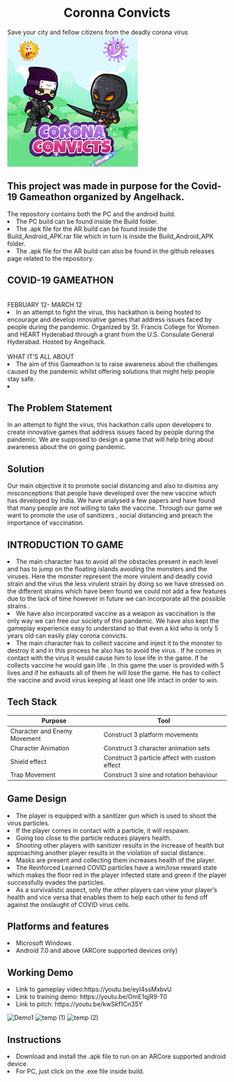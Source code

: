 <!DOCTYPE html>
<html>
<body>
<h1 align="center"> Coronna Convicts </h1> 
  Save your city and fellow citizens from the deadly corona virus</br>
  
<img src="https://github.com/Abhi6722/coronaconvicts/blob/main/icons/icon-512.png" width="300" height="300" align="centre"> 




<h2 align="left"> This project was made in purpose for the Covid-19 Gameathon organized by Angelhack. </h2>  
The repository contains both the PC and the android build.
<li>The PC build can be found inside the Build folder.<br></li>
<li>The .apk file for the AR build can be found inside the Build_Android_APK.rar file which in turn is inside the Build_Android_APK folder.<br></li>
<li>The .apk file for the AR build can also be found in the github releases page related to the repository.<br></li>

<h2 align="left"> COVID-19 GAMEATHON </h2> </br>
FEBRUARY 12- MARCH 12
<li>In an attempt to fight the virus, this hackathon is being hosted to encourage and develop innovative games that address issues faced by people during the pandemic. Organized by St. Francis College for Women and HEART Hyderabad through a grant from the U.S. Consulate General Hyderabad. Hosted by Angelhack. </li>
</br>
WHAT IT’S ALL ABOUT
<li>The aim of this Gameathon is to raise awareness about the challenges caused by the pandemic whilst offering solutions that might help people stay safe.<li>

<h2 align="left"> The Problem Statement </h2>  
In an attempt to fight the virus, this hackathon calls upon developers to create innovative games that address issues faced by people during the pandemic. We are supposed to design a game that will help bring about awareness about the on going pandemic.


<h2 align="left"> Solution </h2>  
Our main objective it to promote social distancing and also to dismiss any misconceptions that people have developed over the new vaccine which has developed by India. We have analysed a few papers and have found that many people are not willing to take the vaccine. Through our game we want to promote the use of sanitizers , social distancing and preach the importance of vaccination.


<h2 align="left"> INTRODUCTION TO GAME </h2>  

<li>The main character has to avoid all the obstacles present in each level and has to jump on the floating islands  avoiding  the monsters and the viruses. Here the monster represent the more virulent and  deadly  covid strain and the virus the less virulent strain by doing so we have stressed on the different strains which have been found we could not add a few features due to the lack of time however in future we can incorporate all the possible strains .</li>
<li>We have also incorporated vaccine as a weapon as vaccination is the only way we can free our society of this pandemic. We have also kept the gameplay experience easy to understand so that even a kid who is only 5 years old can easily play corona convicts.</li>
<li>The main character has to collect vaccine and inject it to the monster to destroy it and in this process he also has to avoid the virus . If he comes in contact with the virus it would cause him to lose life in the game. If he collects vaccine he would gain life . In this game the user is provided with 5 lives and if he exhausts all of them he will lose the game. He has to collect the vaccine and avoid virus keeping at least one life intact in order to win.</li>

<h2 align="left"> Tech Stack </h2>  

Purpose | Tool
------- | -------
Character and Enemy Movement | Construct 3 platform movements
Character Animation  | Construct 3 character animation sets
Shield effect |  Construct 3 particle affect with custom effect 
Trap Movement | Construct 3 sine and rotation behaviour


<h2 align="left"> Game Design </h2>  
<li>The player is equipped with a sanitizer gun which is used to shoot the virus particles.<br></li>
<li>If the player comes in contact with a particle, it will respawn. <br></li>
<li>Going too close to the particle  reduces players health. <br></li>
<li>Shooting other players with sanitizer results in the increase of health but approaching another player results in the violation of social distance. <br></li>
<li>Masks are present and collecting them increases health of the player. <br></li>
<li>The Reinforced Learned COVID particles have a win/lose reward state which makes the floor red in the player infected state and green if the player successfully evades the particles. <br></li>
<li>As a survivalistic aspect, only the other players can view your player’s health and vice versa that enables them to help each other to fend off against the onslaught of COVID virus cells. <br></li>


<h2 align="left"> Platforms and features </h2>  
<li>Microsoft Windows<br></li>
<li>Android 7.0 and above (ARCore supported devices only)<br></li>


<h2 align="left"> Working Demo </h2>  
<li>Link to gameplay video:https://youtu.be/eyI4ssMxbvU <br></li>
<li>Link to training demo: https://youtu.be/OmE1qjR9-T0 <br></li>
<li>Link to pitch: https://youtu.be/kwSkf1Cn35Y <br></li>


![Demo1](https://github.com/ReanSchwarzer1/Covid-AR-Shooting-RL/blob/main/Images/game.gif "Demo1")
![temp (1)](https://user-images.githubusercontent.com/42490058/110345792-f3279d80-8054-11eb-80e6-de8856f7c83c.gif)
![temp (2)](https://github.com/ReanSchwarzer1/Covid-AR-Shooting-RL/blob/main/Images/gg.gif)


<h2 align="left"> Instructions </h2>  
<li>Download and install the .apk file to run on an ARCore supported android device.<br></li>
<li>For PC, just click on the .exe file inside build.<br></li>

</body>
</html>








